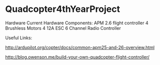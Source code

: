 # Quadcopter4thYearProject

Hardware Current Hardware Components:
APM 2.6 flight controller
4 Brushless Motors
4 12A ESC
6 Channel Radio Controller

Useful Links:

http://ardupilot.org/copter/docs/common-apm25-and-26-overview.html

http://blog.owenson.me/build-your-own-quadcopter-flight-controller/
